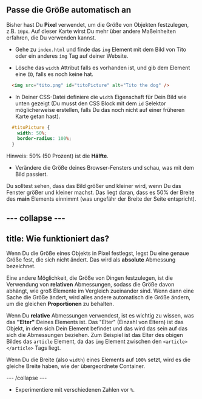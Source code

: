 ## Passe die Größe automatisch an

Bisher hast Du **Pixel** verwendet, um die Größe von Objekten festzulegen, z.B. `10px`. Auf dieser Karte wirst Du mehr über andere Maßeinheiten erfahren, die Du verwenden kannst.

+ Gehe zu `index.html` und finde das `img` Element mit dem Bild von Tito oder ein anderes `img` Tag auf deiner Website.

+ Lösche das `width` Attribut falls es vorhanden ist, und gib dem Element eine `ID`, falls es noch keine hat.

```html
  <img src="tito.png" id="titoPicture" alt="Tito the dog" />
```

+ In Deiner CSS-Datei definiere die `width` Eigenschaft für Dein Bild wie unten gezeigt (Du musst den CSS Block mit dem `id` Selektor möglicherweise erstellen, falls Du das noch nicht auf einer früheren Karte getan hast).

```css
  #titoPicture {
    width: 50%;
    border-radius: 100%;
  }
```

Hinweis: 50% (50 Prozent) ist die **Hälfte**.

+ Verändere die Größe deines Browser-Fensters und schau, was mit dem Bild passiert.

Du solltest sehen, dass das Bild größer und kleiner wird, wenn Du das Fenster größer und kleiner machst. Das liegt daran, dass es 50% der Breite des **main** Elements einnimmt (was ungefähr der Breite der Seite entspricht).

--- collapse ---
---
title: Wie funktioniert das?
---

Wenn Du die Größe eines Objekts in Pixel festlegst, legst Du eine genaue Größe fest, die sich nicht ändert. Das wird als **absolute** Abmessung bezeichnet.

Eine andere Möglichkeit, die Größe von Dingen festzulegen, ist die Verwendung von **relativen** Abmessungen, sodass die Größe davon abhängt, wie groß Elemente im Vergleich zueinander sind. Wenn dann eine Sache die Größe ändert, wird alles andere automatisch die Größe ändern, um die gleichen **Proportionen** zu behalten.

Wenn Du **relative** Abmessungen verwendest, ist es wichtig zu wissen, was das **"Elter"** Deines Elements ist. Das "Elter" (Einzahl von Eltern) ist das Objekt, in dem sich Dein Element befindet und das wird das sein auf das sich die Abmessungen beziehen. Zum Beispiel ist das Elter des obigen Bildes das `article` Element, da das `img` Element zwischen den `<article></article>` Tags liegt.

Wenn Du die Breite (also `width`) eines Elements auf `100%` setzt, wird es die gleiche Breite haben, wie der übergeordnete Container.

--- /collapse ---

+ Experimentiere mit verschiedenen Zahlen vor `%`.